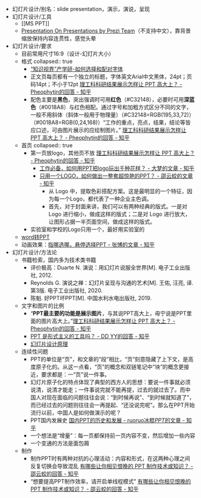 - 幻灯片设计/别名：slide presentation，演示，演说，呈现
- 幻灯片设计/工具
	- [[MS PPT]]
	- [Presentation On Presentations by Prezi Team](https://prezi.com/mkg9y_pl1cxd/presentation-on-presentations/)（不支持中文），靠背景缩放保持内容连贯性，感觉头晕
- 幻灯片设计/要求
	- 目前常用尺寸16:9（设计-幻灯片大小）
	- 格式
	  collapsed:: true
		- [“知识视界”产学研-如何选择和配对字体](https://www.iurvideo.com/Home/VideoPlayer?id=13693)
		- 正文页每页都有一个独立的标题，字体英文Arial中文黑体，24pt；页码14pt；不小于12pt [理工科科研结果展示怎样让 PPT 高大上？ - Pheophytin的回答 - 知乎](https://www.zhihu.com/question/37422718/answer/607404904)
		- 配色主要是**黑色**，突出强调时可用**红色**（\#C32148），必要时可用**深蓝色**（\#0018A8）与红色相配。通过字号和加粗方式区分不同的文字，一般不用斜体（斜体一般用于物理量）（\#C32148=RGB(195,33,72)）（\#0018A8=RGB(0,24,168)）“工作的重点，亮点，结果，结论等皆应口述，可由图片展示的应绘制图片。” [理工科科研结果展示怎样让 PPT 高大上？ - Pheophytin的回答 - 知乎](https://www.zhihu.com/question/37422718/answer/607404904)
	- 首页
	  collapsed:: true
		- 第一页放logo，其他页不放 [理工科科研结果展示怎样让 PPT 高大上？ - Pheophytin的回答 - 知乎](https://www.zhihu.com/question/37422718/answer/607404904)
			- [工作必备，如何用PPT把logo玩出千种花样？ - 大梦的文章 - 知乎](https://zhuanlan.zhihu.com/p/32759562)
			- [只用一个LOGO，如何做出一整套超惊艳的PPT？ - 邵云蛟的文章 - 知乎](https://zhuanlan.zhihu.com/p/90583343)
				- 从 Logo 中，提取色彩搭配方案。这是最明显的一个特征，因为每一个Logo，都代表了一种企业主色调。
				- 首先，对于封面来讲，我们可以有两种经典的版式。一是对 Logo 进行缩小，做成这样的版式；二是对 Logo 进行放大，让图形占据一半页面空间，做成这样的版式。
		- 实验室和学校的Logo只用一个，最好用实验室的
	- [word转PPT](https://www.zhihu.com/zvideo/1416769287780069376?utm_source=wechat_session&utm_medium=social&utm_oi=903663640190803968)
	- 动画效果：[指哪选哪，悬停选择PPT - 张博的文章 - 知乎](https://zhuanlan.zhihu.com/p/163411181)
- 幻灯片设计/方法论
	- 书籍检索，国内多为技术类书籍
		- 评价极高：Duarte N. 演说：用幻灯片说服全世界[M]. 电子工业出版社, 2012.
		- Reynolds G. 演说之禅：幻灯片呈现与沟通的艺术[M]. 王佑, 汪亮, 译. 第3版. 电子工业出版社, 2020.
		- 陈魁. 好PPT坏PPT[M]. 中国水利水电出版社, 2019.
	- 文字和图片的比例
		- “**PPT最主要的功能是展示图片**，与其说PPT高大上，毋宁说是PPT里面的图片高大上。”[理工科科研结果展示怎样让 PPT 高大上？ - Pheophytin的回答 - 知乎](https://www.zhihu.com/question/37422718/answer/607404904)
		- [PPT 是形式主义的工具吗？ - DD YY的回答 - 知乎](https://www.zhihu.com/question/20123675/answer/15960892)
		- [幻灯片设计原理](https://mp.weixin.qq.com/s?__biz=MjM5OTE2NzU4NA==&mid=2655035947&idx=1&sn=bf0adff4798b45db985a21cf315e1858&chksm=bc8b91248bfc1832d47a3f27eebc6ab9b0cd59243ec6fbd039670c6da62c1339ead6ca4da154&scene=21#wechat_redirect)
	- 连续性问题
		- PPT的单位是“页”，和文章的“段”相比，“页”刻意隐藏了上下文，是高度原子化的。从这一点看，“页”的概念和双链笔记中“块”的概念更接近，要求都是：一“页”说一件事。
		- 幻灯片原子化的特点体现了典型的西方人的思想：要说一件事就必须说清，说清才能走；一件事说完就不能再提，过去的就过去了。而中国人对现在面临的问题往往会说：“到时候再说”、“到时候就知道了”，而已经过去的问题则往往会一再提起、“还没说完呢”。那么在PPT开始流行以前，中国人是如何做演示的呢？
		- PPT国内发展史 [国内PPT的历史和发展 - ruoruo冰棍<em>PPT</em>的文章 - 知乎](https://zhuanlan.zhihu.com/p/28811164)
		- 一个想法是“增量”：每一页都保持前一页内容不变，然后增加一些内容
		- 一个变通的方法是面包屑
	- 制作
		- 制作PPT时有两种对抗的心理活动：内容和形式，在这两种心理之间反复切换会导致混乱 [有哪些让你相见恨晚的 PPT 制作技术或知识？ - 邵云蛟的回答 - 知乎](https://www.zhihu.com/question/30018273/answer/70192456)
		- “想要提高PPT制作效率，请开启单线程模式” [有哪些让你相见恨晚的 PPT 制作技术或知识？ - 邵云蛟的回答 - 知乎](https://www.zhihu.com/question/30018273/answer/70192456)
